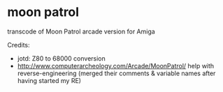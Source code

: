 # moon patrol
transcode of Moon Patrol arcade version for Amiga

Credits:

- jotd: Z80 to 68000 conversion
- http://www.computerarcheology.com/Arcade/MoonPatrol/ help with reverse-engineering
  (merged their comments & variable names after having started my RE)

